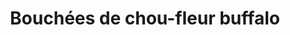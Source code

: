 ---
title: "Bouchées de chou-fleur buffalo"
description: ""
price_s: ""
price_l: "9"
weight: "15"
hidden: true
---